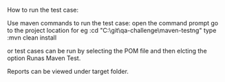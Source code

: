 How to run the test case:

Use maven commands to run the test case:
open the command prompt go to the project location
for eg :cd "C:\git\qa-challenge\maven-testng"
type :mvn clean install

or 
test cases can be run by selecting the POM file and then elcting the option Runas Maven Test.

Reports can be viewed under target folder.